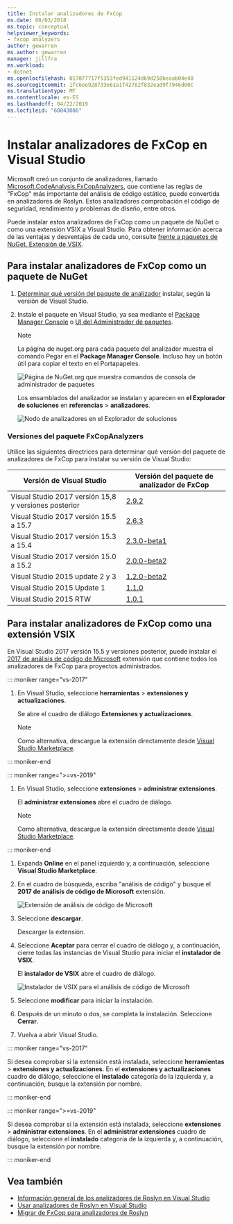 ```yaml
---
title: Instalar analizadores de FxCop
ms.date: 08/03/2018
ms.topic: conceptual
helpviewer_keywords:
- fxcop analyzers
author: gewarren
ms.author: gewarren
manager: jillfra
ms.workload:
- dotnet
ms.openlocfilehash: 017077717f5353fed941124d69d258beaab04e40
ms.sourcegitcommit: 1fc6ee928733e61a1f42782f832ead9f7946d00c
ms.translationtype: MT
ms.contentlocale: es-ES
ms.lasthandoff: 04/22/2019
ms.locfileid: "60043086"
---
```

# <a name="install-fxcop-analyzers-in-visual-studio"></a>Instalar analizadores de FxCop en Visual Studio

Microsoft creó un conjunto de analizadores, llamado [Microsoft.CodeAnalysis.FxCopAnalyzers](https://www.nuget.org/packages/Microsoft.CodeAnalysis.FxCopAnalyzers), que contiene las reglas de "FxCop" más importante del análisis de código estático, puede convertida en analizadores de Roslyn. Estos analizadores comprobación el código de seguridad, rendimiento y problemas de diseño, entre otros.

Puede instalar estos analizadores de FxCop como un paquete de NuGet o como una extensión VSIX a Visual Studio. Para obtener información acerca de las ventajas y desventajas de cada uno, consulte [frente a paquetes de NuGet. Extensión de VSIX](roslyn-analyzers-overview.md#nuget-package-versus-vsix-extension).

## <a name="to-install-fxcop-analyzers-as-a-nuget-package"></a>Para instalar analizadores de FxCop como un paquete de NuGet

1. [Determinar qué versión del paquete de analizador](#fxcopanalyzers-package-versions) instalar, según la versión de Visual Studio.

2. Instale el paquete en Visual Studio, ya sea mediante el [Package Manager Console](/nuget/quickstart/install-and-use-a-package-in-visual-studio#package-manager-console) o [UI del Administrador de paquetes](/nuget/quickstart/install-and-use-a-package-in-visual-studio#package-manager-console).

   > [!NOTE]
   > La página de nuget.org para cada paquete del analizador muestra el comando Pegar en el **Package Manager Console**. Incluso hay un botón útil para copiar el texto en el Portapapeles.
   >
   > ![Página de NuGet.org que muestra comandos de consola de administrador de paquetes](media/nuget-package-manager-command.png)

   Los ensamblados del analizador se instalan y aparecen en **el Explorador de soluciones** en **referencias** > **analizadores**.

   ![Nodo de analizadores en el Explorador de soluciones](media/solution-explorer-analyzers-node.png)

### <a name="fxcopanalyzers-package-versions"></a>Versiones del paquete FxCopAnalyzers

Utilice las siguientes directrices para determinar qué versión del paquete de analizadores de FxCop para instalar su versión de Visual Studio:

| Versión de Visual Studio | Versión del paquete de analizador de FxCop |
| - | - |
| Visual Studio 2017 versión 15,8 y versiones posterior | [2.9.2](https://www.nuget.org/packages/Microsoft.CodeAnalysis.FxCopAnalyzers/2.9.2) |
| Visual Studio 2017 versión 15.5 a 15.7 | [2.6.3](https://www.nuget.org/packages/Microsoft.CodeAnalysis.FxCopAnalyzers/2.6.3) |
| Visual Studio 2017 versión 15.3 a 15.4 | [2.3.0-beta1](https://www.nuget.org/packages/Microsoft.CodeAnalysis.FxCopAnalyzers/2.3.0-beta1) |
| Visual Studio 2017 versión 15.0 a 15.2 | [2.0.0-beta2](https://www.nuget.org/packages/Microsoft.CodeAnalysis.FxCopAnalyzers/2.0.0-beta2) |
| Visual Studio 2015 update 2 y 3 | [1.2.0-beta2](https://www.nuget.org/packages/Microsoft.CodeAnalysis.FxCopAnalyzers/1.2.0-beta2) |
| Visual Studio 2015 Update 1 | [1.1.0](https://www.nuget.org/packages/Microsoft.CodeAnalysis.FxCopAnalyzers/1.1.0) |
| Visual Studio 2015 RTW | [1.0.1](https://www.nuget.org/packages/Microsoft.CodeAnalysis.FxCopAnalyzers/1.0.1) |

## <a name="to-install-fxcop-analyzers-as-a-vsix"></a>Para instalar analizadores de FxCop como una extensión VSIX

En Visual Studio 2017 versión 15.5 y versiones posterior, puede instalar el [2017 de análisis de código de Microsoft](https://marketplace.visualstudio.com/items?itemName=VisualStudioPlatformTeam.MicrosoftCodeAnalysis2017) extensión que contiene todos los analizadores de FxCop para proyectos administrados.

::: moniker range="vs-2017"

1. En Visual Studio, seleccione **herramientas** > **extensiones y actualizaciones**.

   Se abre el cuadro de diálogo **Extensiones y actualizaciones**.

   > [!NOTE]
   > Como alternativa, descargue la extensión directamente desde [Visual Studio Marketplace](https://marketplace.visualstudio.com/items?itemName=VisualStudioPlatformTeam.MicrosoftCodeAnalysis2017).

::: moniker-end

::: moniker range=">=vs-2019"

1. En Visual Studio, seleccione **extensiones** > **administrar extensiones**.

   El **administrar extensiones** abre el cuadro de diálogo.

   > [!NOTE]
   > Como alternativa, descargue la extensión directamente desde [Visual Studio Marketplace](https://marketplace.visualstudio.com/items?itemName=VisualStudioPlatformTeam.MicrosoftCodeAnalysis2017).

::: moniker-end

1. Expanda **Online** en el panel izquierdo y, a continuación, seleccione **Visual Studio Marketplace**.

1. En el cuadro de búsqueda, escriba "análisis de código" y busque el **2017 de análisis de código de Microsoft** extensión.

   ![Extensión de análisis de código de Microsoft](media/extensions-and-updates-code-analysis.png)

1. Seleccione **descargar**.

   Descargar la extensión.

1. Seleccione **Aceptar** para cerrar el cuadro de diálogo y, a continuación, cierre todas las instancias de Visual Studio para iniciar el **instalador de VSIX**.

   El **instalador de VSIX** abre el cuadro de diálogo.

   ![Instalador de VSIX para el análisis de código de Microsoft](media/vsix-installer-code-analysis.png)

1. Seleccione **modificar** para iniciar la instalación.

1. Después de un minuto o dos, se completa la instalación. Seleccione **Cerrar**.

1. Vuelva a abrir Visual Studio.

::: moniker range="vs-2017"

Si desea comprobar si la extensión está instalada, seleccione **herramientas** > **extensiones y actualizaciones**. En el **extensiones y actualizaciones** cuadro de diálogo, seleccione el **instalado** categoría de la izquierda y, a continuación, busque la extensión por nombre.

::: moniker-end

::: moniker range=">=vs-2019"

Si desea comprobar si la extensión está instalada, seleccione **extensiones** > **administrar extensiones**. En el **administrar extensiones** cuadro de diálogo, seleccione el **instalado** categoría de la izquierda y, a continuación, busque la extensión por nombre.

::: moniker-end

## <a name="see-also"></a>Vea también

- [Información general de los analizadores de Roslyn en Visual Studio](../code-quality/roslyn-analyzers-overview.md)
- [Usar analizadores de Roslyn en Visual Studio](../code-quality/use-roslyn-analyzers.md)
- [Migrar de FxCop para analizadores de Roslyn](../code-quality/fxcop-analyzers.yml)
